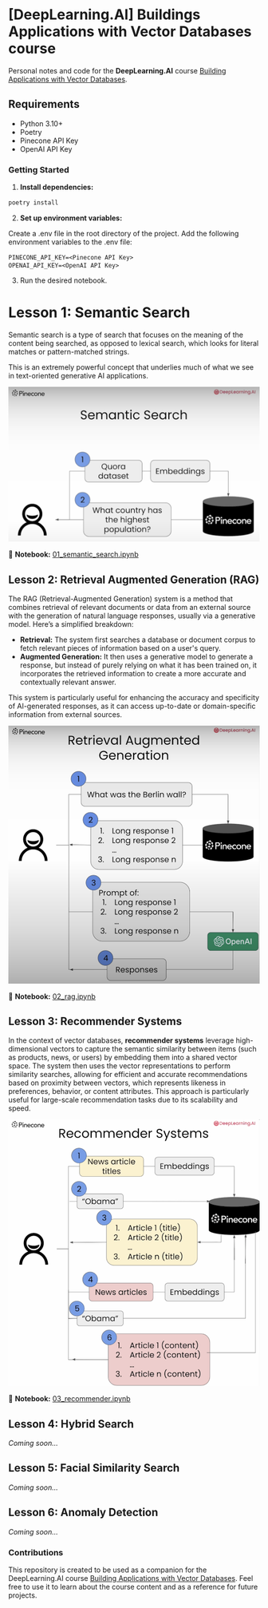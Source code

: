 # [DeepLearning.AI] Buildings Applications with Vector Databases course

Personal notes and code for the **DeepLearning.AI** course [Building Applications with Vector Databases](https://www.deeplearning.ai/short-courses/building-applications-vector-databases/).

## Requirements

* Python 3.10+
* Poetry
* Pinecone API Key
* OpenAI API Key

### Getting Started

1. **Install dependencies:**
```bash
poetry install
```

2. **Set up environment variables:**

Create a .env file in the root directory of the project.
Add the following environment variables to the .env file:
```
PINECONE_API_KEY=<Pinecone API Key>
OPENAI_API_KEY=<OpenAI API Key>
```

3. Run the desired notebook.

# Lesson 1: Semantic Search

Semantic search is a type of search that focuses on the meaning of the content being searched, as opposed to lexical search, which looks for literal matches or pattern-matched strings.

This is an extremely powerful concept that underlies much of what we see in text-oriented generative AI applications.

![Semantic Search](./images/semantic_search.png)

📝 **Notebook:** [01_semantic_search.ipynb](./notebooks/01_semantic_search.ipynb)

## Lesson 2: Retrieval Augmented Generation (RAG)

The RAG (Retrieval-Augmented Generation) system is a method that combines retrieval of relevant documents or data from an external source with the generation of natural language responses, usually via a generative model. Here’s a simplified breakdown:

* **Retrieval:** The system first searches a database or document corpus to fetch relevant pieces of information based on a user's query.
* **Augmented Generation:** It then uses a generative model to generate a response, but instead of purely relying on what it has been trained on, it incorporates the retrieved information to create a more accurate and contextually relevant answer.

This system is particularly useful for enhancing the accuracy and specificity of AI-generated responses, as it can access up-to-date or domain-specific information from external sources.

![RAG](/images/rag.png)

📝 **Notebook:** [02_rag.ipynb](./notebooks/02_rag.ipynb)

## Lesson 3: Recommender Systems

In the context of vector databases, **recommender systems** leverage high-dimensional vectors to capture the semantic similarity between items (such as products, news, or users) by embedding them into a shared vector space. The system then uses the vector representations to perform similarity searches, allowing for efficient and accurate recommendations based on proximity between vectors, which represents likeness in preferences, behavior, or content attributes. This approach is particularly useful for large-scale recommendation tasks due to its scalability and speed.

![Recommender System](/images/recommender_system.png)

📝 **Notebook:** [03_recommender.ipynb](./notebooks/03_recommender.ipynb)

## Lesson 4: Hybrid Search

*Coming soon...*

## Lesson 5: Facial Similarity Search

*Coming soon...*

## Lesson 6: Anomaly Detection

*Coming soon...*

### Contributions

This repository is created to be used as a companion for the DeepLearning.AI course [Building Applications with Vector Databases](https://www.deeplearning.ai/short-courses/building-applications-vector-databases/). Feel free to use it to learn about the course content and as a reference for future projects.